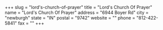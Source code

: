 +++
slug = "lord's-church-of-prayer"
title = "Lord's Church Of Prayer"
name = "Lord's Church Of Prayer"
address = "6944 Boyer Rd"
city = "newburgh"
state = "IN"
postal = "9742"
website = ""
phone = "812-422-5841"
fax = ""
+++
